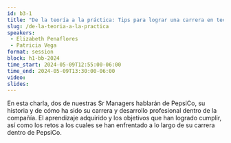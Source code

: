 ```yaml
---
id: b3-1
title: "De la teoría a la práctica: Tips para lograr una carrera en tecnología"
slug: /de-la-teoria-a-la-practica
speakers:
 - Elizabeth Penaflores
 - Patricia Vega
format: session
block: h1-bb-2024
time_start: 2024-05-09T12:55:00-06:00
time_end: 2024-05-09T13:30:00-06:00
video:
slides:
---
```


En esta charla, dos de nuestras Sr Managers hablarán de PepsiCo, su historia y de cómo ha sido su carrera y desarrollo profesional dentro de la compañía. El aprendizaje adquirido y los objetivos que han logrado cumplir, así como los retos a los cuales se han enfrentado a lo largo de su carrera dentro de PepsiCo.